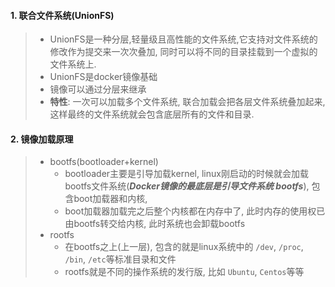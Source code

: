 #### 1. 联合文件系统(UnionFS)

> - UnionFS是一种分层,轻量级且高性能的文件系统,它支持对文件系统的修改作为提交来一次次叠加, 同时可以将不同的目录挂载到一个虚拟的文件系统上.
> - UnionFS是docker镜像基础
> - 镜像可以通过分层来继承
> - **特性**: 一次可以加载多个文件系统, 联合加载会把各层文件系统叠加起来, 这样最终的文件系统就会包含底层所有的文件和目录.

#### 2. 镜像加载原理

> - bootfs(bootloader+kernel)
>   - bootloader主要是引导加载kernel, linux刚启动的时候就会加载bootfs文件系统(***Docker镜像的最底层是引导文件系统 bootfs***), 包含boot加载器和内核,
>   - boot加载器加载完之后整个内核都在内存中了, 此时内存的使用权已由bootfs转交给内核, 此时系统也会卸载bootfs
> - rootfs
>   - 在bootfs之上(上一层), 包含的就是linux系统中的 `/dev`, `/proc`, `/bin`, `/etc`等标准目录和文件
>   - rootfs就是不同的操作系统的发行版, 比如 `Ubuntu`, `Centos`等等
